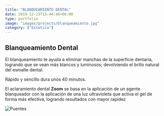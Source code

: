 ```yaml
---
title: "BLANQUEAMIENTO DENTAL"
date: 2019-12-23T15:44:46+06:00
type: portfolio
image: "images/projects/blanqueamiento.jpg"
category: ["Estetica"]
---
```



## Blanqueamiento Dental


El blanqueamiento te ayuda a eliminar manchas de la superficie dentaria, logrando que se vean más blancos y luminosos; devolviendo el brillo natural del esmalte dental.

Rápido y sencillo dura unos 40 minutos.

El aclaramiento dental  **Zoom**  se basa en la aplicación de un agente blanqueador con la aplicación de una luz ultravioleta que activa el gel de forma más efectiva, logrando resultados con mayor rapidez

![Puentes](http://aldentalspot.com.mx/wp-content/uploads/2022/01/female-patient-getting-dental-whitening-by-professional-dentist-768x512.jpg)

